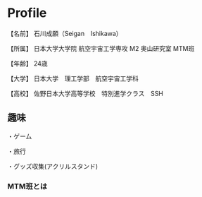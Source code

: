 # Profile
  【名前】
石川成願（Seigan　Ishikawa）

  【所属】
日本大学大学院  航空宇宙工学専攻  M2  奥山研究室  MTM班

  【年齢】
  24歳

  【大学】
  日本大学　理工学部　航空宇宙工学科

  【高校】
    佐野日本大学高等学校　特別進学クラス　SSH
  

##  趣味
・ゲーム

・旅行
  
・グッズ収集(アクリルスタンド)

###  MTM班とは
